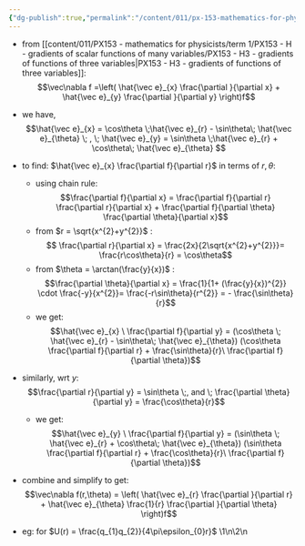 ```yaml
---
{"dg-publish":true,"permalink":"/content/011/px-153-mathematics-for-physicists/term-1/px-153-h-gradients-of-scalar-functions-of-many-variables/px-153-h6-gradient-operator/","noteIcon":"1","created":"2025-08-27T13:14:05.034+01:00","updated":"2024-11-26T19:37:56.000+00:00"}
---
```


- from [[content/011/PX153 - mathematics for physicists/term 1/PX153 - H - gradients of scalar functions of many variables/PX153 - H3 - gradients of functions of three variables\|PX153 - H3 - gradients of functions of three variables]]:  
$$\vec\nabla f =\left( \hat{\vec e}_{x} \frac{\partial }{\partial x} + \hat{\vec e}_{y} \frac{\partial }{\partial y} \right)f$$
- we have, 
$$\hat{\vec e}_{x} = \cos\theta \;\hat{\vec e}_{r} - \sin\theta\; \hat{\vec e}_{\theta} \; , \; \hat{\vec e}_{y} = \sin\theta \;\hat{\vec e}_{r} + \cos\theta\; \hat{\vec e}_{\theta} $$
- to find: $\hat{\vec e}_{x}  \frac{\partial f}{\partial r}$ in terms of $r, \theta$:
	- using chain rule: 
	$$\frac{\partial f}{\partial x} =  \frac{\partial f}{\partial r}  \frac{\partial r}{\partial x} +  \frac{\partial f}{\partial \theta}  \frac{\partial \theta}{\partial x}$$
	- from $r = \sqrt{x^{2}+y^{2}}$ : 
	$$ \frac{\partial r}{\partial x} = \frac{2x}{2\sqrt{x^{2}+y^{2}}}= \frac{r\cos\theta}{r} = \cos\theta$$
	- from $\theta = \arctan(\frac{y}{x})$ : 
	$$\frac{\partial \theta}{\partial x} = \frac{1}{1+ (\frac{y}{x})^{2}} \cdot \frac{-y}{x^{2}}= \frac{-r\sin\theta}{r^{2}} = - \frac{\sin\theta}{r}$$
	- we get: 
	$$\hat{\vec e}_{x} \ \frac{\partial f}{\partial y} = (\cos\theta \; \hat{\vec e}_{r} - \sin\theta\; \hat{\vec e}_{\theta}) (\cos\theta  \frac{\partial f}{\partial r} + \frac{\sin\theta}{r}\ \frac{\partial f}{\partial \theta})$$
- similarly, wrt $y$: 
$$\frac{\partial r}{\partial y} = \sin\theta \;, and \; \frac{\partial \theta}{\partial y} = \frac{\cos\theta}{r}$$
	- we get: 
	$$\hat{\vec e}_{y} \ \frac{\partial f}{\partial y} = (\sin\theta \; \hat{\vec e}_{r} + \cos\theta\; \hat{\vec e}_{\theta}) (\sin\theta  \frac{\partial f}{\partial r} + \frac{\cos\theta}{r}\ \frac{\partial f}{\partial \theta})$$
- combine and simplify to get: 
$$\vec\nabla f(r,\theta) = \left( \hat{\vec e}_{r}  \frac{\partial }{\partial r} + \hat{\vec e}_{\theta} \frac{1}{r} \frac{\partial }{\partial \theta} \right)f$$

- eg: for $U(r) = \frac{q_{1}q_{2}}{4\pi\epsilon_{0}r}$
\1\n\2\n